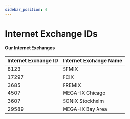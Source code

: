 ```yaml
---
sidebar_position: 4
---
```


# Internet Exchange IDs

#### Our Internet Exchanges

| Internet Exchange ID | Internet Exchange Name |
|----------------------|------------------------|
| 8123                 | SFMIX                  |
| 17297                | FCIX                   |
| 3685                 | FREMIX                 |
| 4507                 | MEGA-IX Chicago        |
| 3607                 | SONIX Stockholm        |
| 29589                | MEGA-IX Bay Area       |